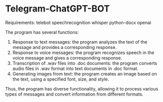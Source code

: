 # Telegram-ChatGPT-BOT
Requirements:
  telebot
  speechrecognition
  whisper
  python-docx
  openai


The program has several functions:
1. Response to text messages: the program analyzes the text of the message and provides a corresponding response.
2. Response to voice messages: the program recognizes speech in the voice message and gives a corresponding response.
3. Transcription of .wav files into .doc documents: the program converts audio files in .wav format into text documents in .doc format.
4. Generating images from text: the program creates an image based on the text, using a specified font, size, and style.

Thus, the program has diverse functionality, allowing it to process various types of messages and convert information from different formats.
